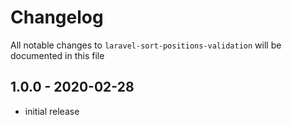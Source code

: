 # Changelog

All notable changes to `laravel-sort-positions-validation` will be documented in this file

## 1.0.0 - 2020-02-28

- initial release
